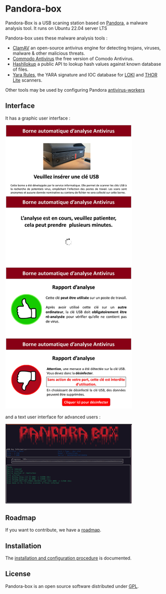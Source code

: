 Pandora-box
============

Pandora-Box is a USB scaning station based on [Pandora](https://github.com/pandora-analysis), 
a malware analysis tool. It runs on Ubuntu 22.04 server LTS

Pandora-box uses these malware analysis tools :

- [ClamAV](http://www.clamav.net/) an open-source antivirus engine for detecting trojans, viruses, malware & other malicious threats.
- [Commodo Antivirus](https://antivirus.comodo.com/) the free version of Comodo Antivirus.
- [Hashllokup](https://circl.lu/services/hashlookup/) a public API to lookup hash values against known database of files. 
- [Yara Rules](https://github.com/Neo23x0/signature-base), the YARA signature and IOC database for  [LOKI](https://github.com/Neo23x0/Loki) and [THOR Lite](https://www.nextron-systems.com/thor-lite/) scanners.

Other tools may be used by configuring Pandora [antivirus-workers](https://github.com/pandora-analysis/pandora#antivirus-workers)

## Interface

It has a graphic user interface :

[<img src="images/key1.png" width="400">](images/key1.png)
[<img src="images/wait1.png" width="400">](images/wait1.png)
[<img src="images/ok.png" width="400">](images/ok.png)
[<img src="images/bad.png" width="400">](images/bad.png)

and a text user interface for advanced users :

[<img src="images/pandora-curses.png" width="400">](images/pandora-curses.png)

## Roadmap

If you want to contribute, we have a [roadmap](ROADMAP.md).

## Installation

The [installation and configuration procedure](INSTALL.md) is documented.

## License

Pandora-box is an open source software distributed under [GPL](https://www.gnu.org/licenses/licenses.html).

